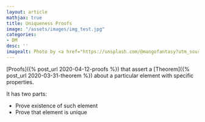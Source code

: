```yaml
---
layout: article
mathjax: true
title: Uniqueness Proofs
image: "/assets/images/img_test.jpg"
categories:
- DM
desc: '' 
imagealt: Photo by <a href="https://unsplash.com/@mangofantasy?utm_source=unsplash&utm_medium=referral&utm_content=creditCopyText">Tim Johnson</a> on <a href="https://unsplash.com/s/photos/logic?utm_source=unsplash&utm_medium=referral&utm_content=creditCopyText">Unsplash</a>
---
```


[Proofs]({% post_url 2020-04-12-proofs %}) that assert a [Theorem]({% post_url 2020-03-31-theorem %}) about a particular element with specific properties.

It has two parts:
* Prove existence of such element
* Prove that element is unique